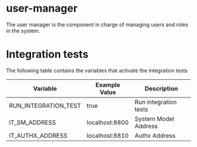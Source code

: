 # user-manager

The user manager is the component in charge of managing users and roles in the system.

# Integration tests

The following table contains the variables that activate the integration tests

| Variable  | Example Value | Description |
| ------------- | ------------- |------------- |
| RUN_INTEGRATION_TEST  | true | Run integration tests |
| IT_SM_ADDRESS  | localhost:8800 | System Model Address |
| IT_AUTHX_ADDRESS  | localhost:8810 | Authx Address |